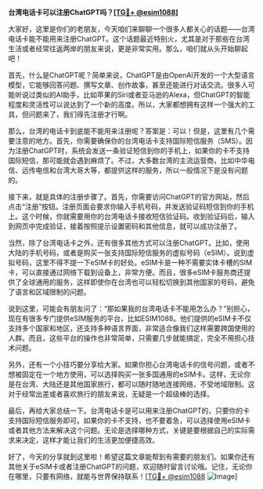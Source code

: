 **台湾电话卡可以注册ChatGPT吗？[[TG💪+ @esim1088](https://t.me/s/esim1088)]**

大家好，这里是你们的老朋友，今天咱们来聊聊一个很多人都关心的话题——台湾电话卡能不能用来注册ChatGPT。这个话题最近特别火，尤其是对于那些在台湾生活或者经常往返两岸的朋友来说，更是非常实用。那么，咱们就从头开始聊起吧！

首先，什么是ChatGPT呢？简单来说，ChatGPT是由OpenAI开发的一个大型语言模型，它能够回答问题、撰写文章、创作故事，甚至还能进行对话交流。很多人可能听说过类似的AI助手，比如苹果的Siri或者亚马逊的Alexa，但ChatGPT的智能程度和灵活性可以说达到了一个新的高度。所以，大家都想拥有这样一个强大的工具，但问题来了，我们得先注册才行啊。

那么，台湾的电话卡到底能不能用来注册呢？答案是：可以！但是，这里有几个需要注意的地方。首先，你需要确保你的台湾电话卡支持国际短信服务（SMS）。因为注册ChatGPT时，系统会发送一条验证短信到你的手机上，如果你的卡不支持国际短信，那可能就会遇到麻烦了。不过，大多数台湾的主流运营商，比如中华电信、远传电信和台湾大哥大等，都提供这样的服务，所以一般情况下是没有问题的。

接下来，就是具体的注册步骤了。首先，你需要访问ChatGPT的官方网站，然后点击“注册”按钮。注册页面会要求你输入手机号码，并发送验证码短信到你的手机上。这个时候，你就需要用你的台湾电话卡接收短信验证码。收到验证码后，输入到网页中完成验证，接着按照提示设置密码和其他信息，就可以成功注册了。

当然，除了台湾电话卡之外，还有很多其他方式可以注册ChatGPT。比如，使用大陆的手机号码，或者是购买一张支持国际短信服务的虚拟号码（eSIM）。说到虚拟号码，这里不得不提一下eSIM卡的好处。eSIM卡是一种不需要实体卡槽的SIM卡，可以直接通过网络下载到设备上，非常方便。而且，很多eSIM卡服务商还提供了全球通用的服务，这样即使你在台湾也可以轻松切换到其他国家的号码，避免了语言和区域限制的问题。

说到这里，可能会有朋友问了：“那如果我的台湾电话卡不能用怎么办？”别担心，现在有很多专门提供eSIM服务的平台，比如ESIM1088。他们提供的eSIM卡不仅支持多个国家和地区，还支持多种语言界面，非常适合像我们这样需要跨国使用的人群。而且，这些平台的操作也非常简单，只需要几步就能搞定，完全不用担心技术问题。

另外，还有一个小技巧要分享给大家。如果你担心台湾电话卡的信号问题，或者不想被固定在一个地方使用，可以选择购买一张多国通用的eSIM卡。这样，无论你是在台湾、大陆还是其他国家旅行，都可以随时随地连接网络，不受地域限制。这对于经常出差或者喜欢旅行的朋友来说，无疑是一个超级棒的选择。

最后，再给大家总结一下。台湾电话卡是可以用来注册ChatGPT的，只要你的卡支持国际短信服务即可。如果你的卡不支持，也不要着急，可以选择使用eSIM卡或者其他方法来解决这个问题。无论是选择哪种方式，关键是要根据自己的实际需求来决定，这样才能让我们的生活更加便捷高效。

好了，今天的分享就到这里啦！希望这篇文章能帮到有需要的朋友们。如果你还有其他关于eSIM卡或者注册ChatGPT的问题，欢迎随时留言讨论哦。记住，无论你在哪里，只要有网络，就能与世界保持联系！[[TG💪+ @esim1088](https://t.me/s/esim1088) ![Image](https://i.postimg.cc/4NQfJmqS/Snipaste-2025-05-13-00-14-12.png)]